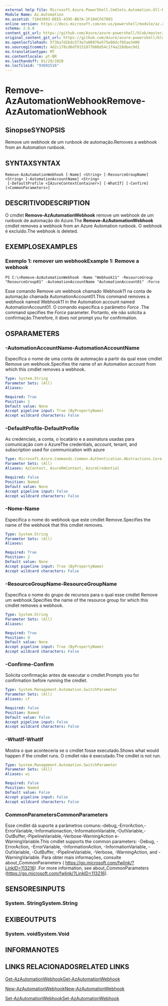 ```yaml
---
external help file: Microsoft.Azure.PowerShell.Cmdlets.Automation.dll-Help.xml
Module Name: Az.Automation
ms.assetid: 71043093-DEE5-4395-B67A-2F104CF67893
online version: https://docs.microsoft.com/en-us/powershell/module/az.automation/remove-azautomationwebhook
schema: 2.0.0
content_git_url: https://github.com/Azure/azure-powershell/blob/master/src/Automation/Automation/help/Remove-AzAutomationWebhook.md
original_content_git_url: https://github.com/Azure/azure-powershell/blob/master/src/Automation/Automation/help/Remove-AzAutomationWebhook.md
ms.openlocfilehash: 5f3ba7d2bdc573e7a08976e575e86dcf05ae3400
ms.sourcegitcommit: 4d2c178cd6df9151877b08d54c1f4a228dbec9d1
ms.translationtype: MT
ms.contentlocale: pt-BR
ms.lasthandoff: 01/29/2020
ms.locfileid: "93601516"
---
```

# <span data-ttu-id="346b1-101">Remove-AzAutomationWebhook</span><span class="sxs-lookup"><span data-stu-id="346b1-101">Remove-AzAutomationWebhook</span></span>

## <span data-ttu-id="346b1-102">Sinopse</span><span class="sxs-lookup"><span data-stu-id="346b1-102">SYNOPSIS</span></span>
<span data-ttu-id="346b1-103">Remove um webhook de um runbook de automação.</span><span class="sxs-lookup"><span data-stu-id="346b1-103">Removes a webhook from an Automation runbook.</span></span>

## <span data-ttu-id="346b1-104">SYNTAX</span><span class="sxs-lookup"><span data-stu-id="346b1-104">SYNTAX</span></span>

```
Remove-AzAutomationWebhook [-Name] <String> [-ResourceGroupName] <String> [-AutomationAccountName] <String>
 [-DefaultProfile <IAzureContextContainer>] [-WhatIf] [-Confirm] [<CommonParameters>]
```

## <span data-ttu-id="346b1-105">DESCRITIVO</span><span class="sxs-lookup"><span data-stu-id="346b1-105">DESCRIPTION</span></span>
<span data-ttu-id="346b1-106">O cmdlet **Remove-AzAutomationWebhook** remove um webhook de um runbook de automação do Azure.</span><span class="sxs-lookup"><span data-stu-id="346b1-106">The **Remove-AzAutomationWebhook** cmdlet removes a webhook from an Azure Automation runbook.</span></span>
<span data-ttu-id="346b1-107">O webhook é excluído.</span><span class="sxs-lookup"><span data-stu-id="346b1-107">The webhook is deleted.</span></span>

## <span data-ttu-id="346b1-108">EXEMPLOS</span><span class="sxs-lookup"><span data-stu-id="346b1-108">EXAMPLES</span></span>

### <span data-ttu-id="346b1-109">Exemplo 1: remover um webhook</span><span class="sxs-lookup"><span data-stu-id="346b1-109">Example 1: Remove a webhook</span></span>
```
PS C:\>Remove-AzAutomationWebhook -Name "Webhook11" -ResourceGroup "ResourceGroup01" -AutomationAccountName "AutomationAccount01" -Force
```

<span data-ttu-id="346b1-110">Esse comando Remove um webhook chamado Webhook11 na conta de automação chamada AutomationAccount01.</span><span class="sxs-lookup"><span data-stu-id="346b1-110">This command removes a webhook named Webhook11 in the Automation account named AutomationAccount01.</span></span>
<span data-ttu-id="346b1-111">O comando especifica o parâmetro *Force* .</span><span class="sxs-lookup"><span data-stu-id="346b1-111">The command specifies the *Force* parameter.</span></span>
<span data-ttu-id="346b1-112">Portanto, ele não solicita a confirmação.</span><span class="sxs-lookup"><span data-stu-id="346b1-112">Therefore, it does not prompt you for confirmation.</span></span>

## <span data-ttu-id="346b1-113">OS</span><span class="sxs-lookup"><span data-stu-id="346b1-113">PARAMETERS</span></span>

### <span data-ttu-id="346b1-114">-AutomationAccountName</span><span class="sxs-lookup"><span data-stu-id="346b1-114">-AutomationAccountName</span></span>
<span data-ttu-id="346b1-115">Especifica o nome de uma conta de automação a partir da qual esse cmdlet Remove um webhook.</span><span class="sxs-lookup"><span data-stu-id="346b1-115">Specifies the name of an Automation account from which this cmdlet removes a webhook.</span></span>

```yaml
Type: System.String
Parameter Sets: (All)
Aliases:

Required: True
Position: 1
Default value: None
Accept pipeline input: True (ByPropertyName)
Accept wildcard characters: False
```

### <span data-ttu-id="346b1-116">-DefaultProfile</span><span class="sxs-lookup"><span data-stu-id="346b1-116">-DefaultProfile</span></span>
<span data-ttu-id="346b1-117">As credenciais, a conta, o locatário e a assinatura usadas para comunicação com o Azure</span><span class="sxs-lookup"><span data-stu-id="346b1-117">The credentials, account, tenant, and subscription used for communication with azure</span></span>

```yaml
Type: Microsoft.Azure.Commands.Common.Authentication.Abstractions.Core.IAzureContextContainer
Parameter Sets: (All)
Aliases: AzContext, AzureRmContext, AzureCredential

Required: False
Position: Named
Default value: None
Accept pipeline input: False
Accept wildcard characters: False
```

### <span data-ttu-id="346b1-118">-Nome</span><span class="sxs-lookup"><span data-stu-id="346b1-118">-Name</span></span>
<span data-ttu-id="346b1-119">Especifica o nome do webhook que este cmdlet Remove.</span><span class="sxs-lookup"><span data-stu-id="346b1-119">Specifies the name of the webhook that this cmdlet removes.</span></span>

```yaml
Type: System.String
Parameter Sets: (All)
Aliases:

Required: True
Position: 2
Default value: None
Accept pipeline input: True (ByPropertyName)
Accept wildcard characters: False
```

### <span data-ttu-id="346b1-120">-ResourceGroupName</span><span class="sxs-lookup"><span data-stu-id="346b1-120">-ResourceGroupName</span></span>
<span data-ttu-id="346b1-121">Especifica o nome do grupo de recursos para o qual esse cmdlet Remove um webhook.</span><span class="sxs-lookup"><span data-stu-id="346b1-121">Specifies the name of the resource group for which this cmdlet removes a webhook.</span></span>

```yaml
Type: System.String
Parameter Sets: (All)
Aliases:

Required: True
Position: 0
Default value: None
Accept pipeline input: True (ByPropertyName)
Accept wildcard characters: False
```

### <span data-ttu-id="346b1-122">-Confirme</span><span class="sxs-lookup"><span data-stu-id="346b1-122">-Confirm</span></span>
<span data-ttu-id="346b1-123">Solicita confirmação antes de executar o cmdlet.</span><span class="sxs-lookup"><span data-stu-id="346b1-123">Prompts you for confirmation before running the cmdlet.</span></span>

```yaml
Type: System.Management.Automation.SwitchParameter
Parameter Sets: (All)
Aliases: cf

Required: False
Position: Named
Default value: False
Accept pipeline input: False
Accept wildcard characters: False
```

### <span data-ttu-id="346b1-124">-WhatIf</span><span class="sxs-lookup"><span data-stu-id="346b1-124">-WhatIf</span></span>
<span data-ttu-id="346b1-125">Mostra o que aconteceria se o cmdlet fosse executado.</span><span class="sxs-lookup"><span data-stu-id="346b1-125">Shows what would happen if the cmdlet runs.</span></span>
<span data-ttu-id="346b1-126">O cmdlet não é executado.</span><span class="sxs-lookup"><span data-stu-id="346b1-126">The cmdlet is not run.</span></span>

```yaml
Type: System.Management.Automation.SwitchParameter
Parameter Sets: (All)
Aliases: wi

Required: False
Position: Named
Default value: False
Accept pipeline input: False
Accept wildcard characters: False
```

### <span data-ttu-id="346b1-127">CommonParameters</span><span class="sxs-lookup"><span data-stu-id="346b1-127">CommonParameters</span></span>
<span data-ttu-id="346b1-128">Esse cmdlet dá suporte a parâmetros comuns:-debug,-ErrorAction,-ErrorVariable,-Informationaction,-InformationVariable,-OutVariable,-OutBuffer,-PipelineVariable,-Verbose-WarningAction e-WarningVariable.</span><span class="sxs-lookup"><span data-stu-id="346b1-128">This cmdlet supports the common parameters: -Debug, -ErrorAction, -ErrorVariable, -InformationAction, -InformationVariable, -OutVariable, -OutBuffer, -PipelineVariable, -Verbose, -WarningAction, and -WarningVariable.</span></span> <span data-ttu-id="346b1-129">Para obter mais informações, consulte about_CommonParameters ( https://go.microsoft.com/fwlink/?LinkID=113216) .</span><span class="sxs-lookup"><span data-stu-id="346b1-129">For more information, see about_CommonParameters (https://go.microsoft.com/fwlink/?LinkID=113216).</span></span>

## <span data-ttu-id="346b1-130">SENSORES</span><span class="sxs-lookup"><span data-stu-id="346b1-130">INPUTS</span></span>

### <span data-ttu-id="346b1-131">System. String</span><span class="sxs-lookup"><span data-stu-id="346b1-131">System.String</span></span>

## <span data-ttu-id="346b1-132">EXIBE</span><span class="sxs-lookup"><span data-stu-id="346b1-132">OUTPUTS</span></span>

### <span data-ttu-id="346b1-133">System. void</span><span class="sxs-lookup"><span data-stu-id="346b1-133">System.Void</span></span>

## <span data-ttu-id="346b1-134">INFORMA</span><span class="sxs-lookup"><span data-stu-id="346b1-134">NOTES</span></span>

## <span data-ttu-id="346b1-135">LINKS RELACIONADOS</span><span class="sxs-lookup"><span data-stu-id="346b1-135">RELATED LINKS</span></span>

[<span data-ttu-id="346b1-136">Get-AzAutomationWebhook</span><span class="sxs-lookup"><span data-stu-id="346b1-136">Get-AzAutomationWebhook</span></span>](./Get-AzAutomationWebhook.md)

[<span data-ttu-id="346b1-137">New-AzAutomationWebhook</span><span class="sxs-lookup"><span data-stu-id="346b1-137">New-AzAutomationWebhook</span></span>](./New-AzAutomationWebhook.md)

[<span data-ttu-id="346b1-138">Set-AzAutomationWebhook</span><span class="sxs-lookup"><span data-stu-id="346b1-138">Set-AzAutomationWebhook</span></span>](./Set-AzAutomationWebhook.md)


